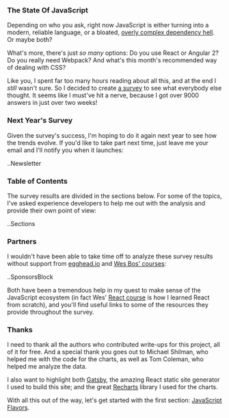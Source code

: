 ### The State Of JavaScript

Depending on who you ask, right now JavaScript is either turning into a modern, reliable language, or a bloated, [overly complex dependency hell](https://twitter.com/thomasfuchs/status/708675139253174273). Or maybe both?

What's more, there's just *so many* options: Do you use React or Angular 2? Do you really need Webpack? And what's this month's recommended way of dealing with CSS?

Like you, I spent far too many hours reading about all this, and at the end I *still* wasn't sure. So I decided to create [a survey](https://stateofjs.typeform.com/to/Mulmxw) to see what everybody else thought. It seems like I must've hit a nerve, because I got over 9000 answers in just over two weeks!

### Next Year's Survey

Given the survey's success, I'm hoping to do it again next year to see how the trends evolve. If you'd like to take part next time, just leave me your email and I'll notify you when it launches:

..Newsletter

### Table of Contents

The survey results are divided in the sections below. For some of the topics, I've asked experience developers to help me out with the analysis and provide their own point of view: 

..Sections

### Partners

I wouldn't have been able to take time off to analyze these survey results without support from [egghead.io](https://egghead.io/) and [Wes Bos' courses](http://wesbos.com/):

..SponsorsBlock

Both have been a tremendous help in my quest to make sense of the JavaScript ecosystem (in fact Wes' [React course](https://reactforbeginners.com/) is how I learned React from scratch), and you'll find useful links to some of the resources they provide throughout the survey. 

### Thanks

I need to thank all the authors who contributed write-ups for this project, all of it for free. And a special thank you goes out to Michael Shilman, who helped me with the code for the charts, as well as Tom Coleman, who helped me analyze the data. 

I also want to highlight both [Gatsby](https://github.com/gatsbyjs/gatsby), the amazing React static site generator I used to build this site; and the great [Recharts](https://github.com/recharts/recharts) library I used for the charts. 

With all this out of the way, let's get started with the first section: [JavaScript Flavors](/2016/flavors/).